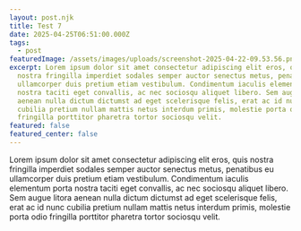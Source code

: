 ```yaml
---
layout: post.njk
title: Test 7
date: 2025-04-25T06:51:00.000Z
tags:
  - post
featuredImage: /assets/images/uploads/screenshot-2025-04-22-09.53.56.png
excerpt: Lorem ipsum dolor sit amet consectetur adipiscing elit eros, quis
  nostra fringilla imperdiet sodales semper auctor senectus metus, penatibus eu
  ullamcorper duis pretium etiam vestibulum. Condimentum iaculis elementum porta
  nostra taciti eget convallis, ac nec sociosqu aliquet libero. Sem augue litora
  aenean nulla dictum dictumst ad eget scelerisque felis, erat ac id nunc
  cubilia pretium nullam mattis netus interdum primis, molestie porta odio
  fringilla porttitor pharetra tortor sociosqu velit.
featured: false
featured_center: false
---
```

Lorem ipsum dolor sit amet consectetur adipiscing elit eros, quis nostra fringilla imperdiet sodales semper auctor senectus metus, penatibus eu ullamcorper duis pretium etiam vestibulum. Condimentum iaculis elementum porta nostra taciti eget convallis, ac nec sociosqu aliquet libero. Sem augue litora aenean nulla dictum dictumst ad eget scelerisque felis, erat ac id nunc cubilia pretium nullam mattis netus interdum primis, molestie porta odio fringilla porttitor pharetra tortor sociosqu velit.
